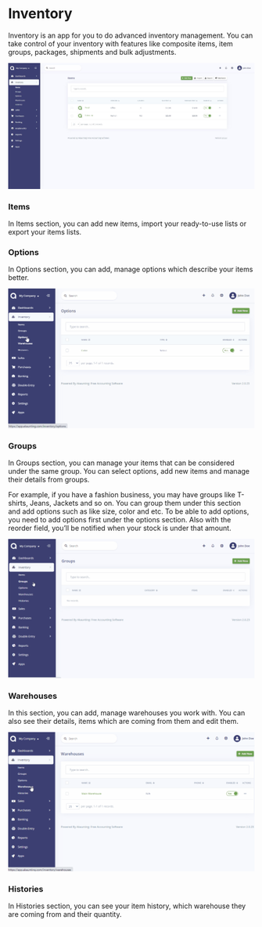 Inventory
=========

Inventory is an app for you to do advanced inventory management. You can take control of your inventory with features like composite items, item groups, packages, shipments and bulk adjustments.

![Items](_images/inventory-items.jpeg)

### Items

In Items section, you can add new items, import your ready-to-use lists or export your items lists.

### Options

In Options section, you can add, manage options which describe your items better.

![Options](_images/inventory-options.gif)

### Groups

In Groups section, you can manage your items that can be considered under the same group. You can select options, add new items and manage their details from groups.

For example, if you have a fashion business, you may have groups like T-shirts, Jeans, Jackets and so on. You can group them under this section and add options such as like size, color and etc. To be able to add options, you need to add options first under the options section. Also with the reorder field, you’ll be notified when your stock is under that amount.

![Groups](_images/inventory-groups.gif)

### Warehouses

In this section, you can add, manage warehouses you work with. You can also see their details, items which are coming from them and edit them.

![Warehouses](_images/inventory-warehouses.gif)

### Histories

In Histories section, you can see your item history, which warehouse they are coming from and their quantity.

